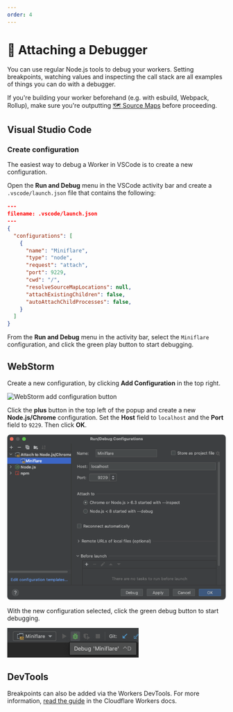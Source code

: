 ```yaml
---
order: 4
---
```


# 🐛 Attaching a Debugger

You can use regular Node.js tools to debug your workers. Setting breakpoints,
watching values and inspecting the call stack are all examples of things you can
do with a debugger.

If you're building your worker beforehand (e.g. with esbuild, Webpack, Rollup),
make sure you're outputting
[🗺 Source Maps](/developing/source-maps#outputting-source-maps) before
proceeding.

## Visual Studio Code

### Create configuration

The easiest way to debug a Worker in VSCode is to create a new configuration.

Open the **Run and Debug** menu in the VSCode activity bar and create a
`.vscode/launch.json` file that contains the following:

```json
---
filename: .vscode/launch.json
---
{
  "configurations": [
    {
      "name": "Miniflare",
      "type": "node",
      "request": "attach",
      "port": 9229,
      "cwd": "/",
      "resolveSourceMapLocations": null,
      "attachExistingChildren": false,
      "autoAttachChildProcesses": false,
    }
  ]
}
```

From the **Run and Debug** menu in the activity bar, select the `Miniflare`
configuration, and click the green play button to start debugging.

## WebStorm

Create a new configuration, by clicking **Add Configuration** in the top right.

![WebStorm add configuration button](./debugger-webstorm-node-add.png)

Click the **plus** button in the top left of the popup and create a new
**Node.js/Chrome** configuration. Set the **Host** field to `localhost` and the
**Port** field to `9229`. Then click **OK**.

![WebStorm Node.js debug configuration](./debugger-webstorm-settings.png)

With the new configuration selected, click the green debug button to start
debugging.

![WebStorm configuration debug button](./debugger-webstorm-node-run.png)

## DevTools

Breakpoints can also be added via the Workers DevTools. For more information,
[read the guide](https://developers.cloudflare.com/workers/observability/local-development-and-testing/#devtools)
in the Cloudflare Workers docs.
